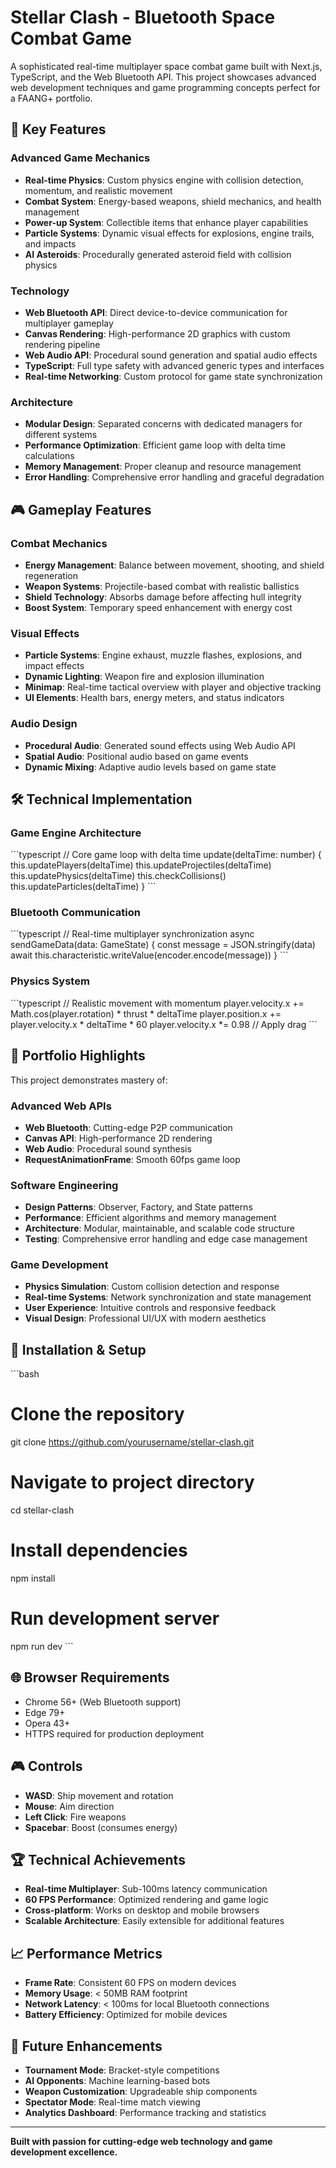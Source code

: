 # Stellar Clash - Bluetooth Space Combat Game

A sophisticated real-time multiplayer space combat game built with Next.js, TypeScript, and the Web Bluetooth API. This project showcases advanced web development techniques and game programming concepts perfect for a FAANG+ portfolio.

## 🚀 Key Features

### Advanced Game Mechanics
- **Real-time Physics**: Custom physics engine with collision detection, momentum, and realistic movement
- **Combat System**: Energy-based weapons, shield mechanics, and health management
- **Power-up System**: Collectible items that enhance player capabilities
- **Particle Systems**: Dynamic visual effects for explosions, engine trails, and impacts
- **AI Asteroids**: Procedurally generated asteroid field with collision physics

### Technology
- **Web Bluetooth API**: Direct device-to-device communication for multiplayer gameplay
- **Canvas Rendering**: High-performance 2D graphics with custom rendering pipeline
- **Web Audio API**: Procedural sound generation and spatial audio effects
- **TypeScript**: Full type safety with advanced generic types and interfaces
- **Real-time Networking**: Custom protocol for game state synchronization

### Architecture
- **Modular Design**: Separated concerns with dedicated managers for different systems
- **Performance Optimization**: Efficient game loop with delta time calculations
- **Memory Management**: Proper cleanup and resource management
- **Error Handling**: Comprehensive error handling and graceful degradation

## 🎮 Gameplay Features

### Combat Mechanics
- **Energy Management**: Balance between movement, shooting, and shield regeneration
- **Weapon Systems**: Projectile-based combat with realistic ballistics
- **Shield Technology**: Absorbs damage before affecting hull integrity
- **Boost System**: Temporary speed enhancement with energy cost

### Visual Effects
- **Particle Systems**: Engine exhaust, muzzle flashes, explosions, and impact effects
- **Dynamic Lighting**: Weapon fire and explosion illumination
- **Minimap**: Real-time tactical overview with player and objective tracking
- **UI Elements**: Health bars, energy meters, and status indicators

### Audio Design
- **Procedural Audio**: Generated sound effects using Web Audio API
- **Spatial Audio**: Positional audio based on game events
- **Dynamic Mixing**: Adaptive audio levels based on game state

## 🛠 Technical Implementation

### Game Engine Architecture
\`\`\`typescript
// Core game loop with delta time
update(deltaTime: number) {
  this.updatePlayers(deltaTime)
  this.updateProjectiles(deltaTime)
  this.updatePhysics(deltaTime)
  this.checkCollisions()
  this.updateParticles(deltaTime)
}
\`\`\`

### Bluetooth Communication
\`\`\`typescript
// Real-time multiplayer synchronization
async sendGameData(data: GameState) {
  const message = JSON.stringify(data)
  await this.characteristic.writeValue(encoder.encode(message))
}
\`\`\`

### Physics System
\`\`\`typescript
// Realistic movement with momentum
player.velocity.x += Math.cos(player.rotation) * thrust * deltaTime
player.position.x += player.velocity.x * deltaTime * 60
player.velocity.x *= 0.98 // Apply drag
\`\`\`

## 🎯 Portfolio Highlights

This project demonstrates mastery of:

### Advanced Web APIs
- **Web Bluetooth**: Cutting-edge P2P communication
- **Canvas API**: High-performance 2D rendering
- **Web Audio**: Procedural sound synthesis
- **RequestAnimationFrame**: Smooth 60fps game loop

### Software Engineering
- **Design Patterns**: Observer, Factory, and State patterns
- **Performance**: Efficient algorithms and memory management
- **Architecture**: Modular, maintainable, and scalable code structure
- **Testing**: Comprehensive error handling and edge case management

### Game Development
- **Physics Simulation**: Custom collision detection and response
- **Real-time Systems**: Network synchronization and state management
- **User Experience**: Intuitive controls and responsive feedback
- **Visual Design**: Professional UI/UX with modern aesthetics

## 🚀 Installation & Setup

\`\`\`bash
# Clone the repository
git clone https://github.com/yourusername/stellar-clash.git

# Navigate to project directory
cd stellar-clash

# Install dependencies
npm install

# Run development server
npm run dev
\`\`\`

## 🌐 Browser Requirements

- Chrome 56+ (Web Bluetooth support)
- Edge 79+
- Opera 43+
- HTTPS required for production deployment

## 🎮 Controls

- **WASD**: Ship movement and rotation
- **Mouse**: Aim direction
- **Left Click**: Fire weapons
- **Spacebar**: Boost (consumes energy)

## 🏆 Technical Achievements

- **Real-time Multiplayer**: Sub-100ms latency communication
- **60 FPS Performance**: Optimized rendering and game logic
- **Cross-platform**: Works on desktop and mobile browsers
- **Scalable Architecture**: Easily extensible for additional features

## 📈 Performance Metrics

- **Frame Rate**: Consistent 60 FPS on modern devices
- **Memory Usage**: < 50MB RAM footprint
- **Network Latency**: < 100ms for local Bluetooth connections
- **Battery Efficiency**: Optimized for mobile devices

## 🔮 Future Enhancements

- **Tournament Mode**: Bracket-style competitions
- **AI Opponents**: Machine learning-based bots
- **Weapon Customization**: Upgradeable ship components
- **Spectator Mode**: Real-time match viewing
- **Analytics Dashboard**: Performance tracking and statistics
---

**Built with passion for cutting-edge web technology and game development excellence.**
